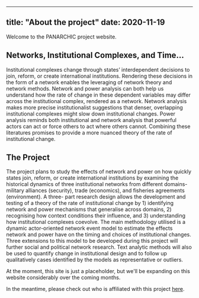 ---
title: "About the project"
date: 2020-11-19
----

Welcome to the PANARCHIC project website.



## Networks, Institutional Complexes, and Time...

Institutional complexes change through states’ interdependent decisions to join, reform, or create international institutions. Rendering these decisions in the form of a network enables the leveraging of network theory and network methods. Network and power analysis can both help us understand how the rate of change in these dependent variables may differ across the institutional complex, rendered as a network. Network analysis makes more precise institutionalist suggestions that denser, overlapping institutional complexes might slow down institutional changes. Power analysis reminds both institutional and network analysis that powerful actors can act or force others to act where others cannot. Combining these literatures promises to provide a more nuanced theory of the rate of institutional change.

## The Project

The project plans to study the effects of network and power on how quickly states join, reform, or create international institutions by examining the historical dynamics of three institutional networks from different domains-military alliances (security), trade (economics), and fisheries agreements (environment). A three- part research design allows the development and testing of a theory of the rate of institutional change by 1) identifying network and power mechanisms that generalise across domains, 2) recognising how context conditions their influence, and 3) understanding how institutional complexes coevolve. The main methodology utilised is a dynamic actor-oriented network event model to estimate the effects network and power have on the timing and choices of institutional changes. Three extensions to this model to be developed during this project will further social and political network research. Text analytic methods will also be used to quantify change in institutional design and to follow up qualitatively cases identified by the models as representative or outliers.

At the moment, this site is just a placeholder,
but we'll be expanding on this website considerably over the coming months.

In the meantime, please check out who is affiliated with this project
[here](/team).

